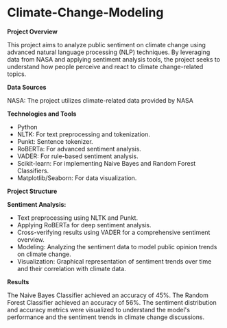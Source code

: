 # Climate-Change-Modeling

**Project Overview**

This project aims to analyze public sentiment on climate change using advanced natural language processing (NLP) techniques. By leveraging data from NASA and applying sentiment analysis tools, the project seeks to understand how people perceive and react to climate change-related topics.

**Data Sources**

NASA: The project utilizes climate-related data provided by NASA

**Technologies and Tools**

* Python
* NLTK: For text preprocessing and tokenization.
* Punkt: Sentence tokenizer.
* RoBERTa: For advanced sentiment analysis.
* VADER: For rule-based sentiment analysis.
* Scikit-learn: For implementing Naive Bayes and Random Forest Classifiers.
* Matplotlib/Seaborn: For data visualization.

**Project Structure**

**Sentiment Analysis:**
* Text preprocessing using NLTK and Punkt.
* Applying RoBERTa for deep sentiment analysis.
* Cross-verifying results using VADER for a comprehensive sentiment overview.
* Modeling: Analyzing the sentiment data to model public opinion trends on climate change.
* Visualization: Graphical representation of sentiment trends over time and their correlation with climate data.

**Results**

The Naive Bayes Classifier achieved an accuracy of 45%.
The Random Forest Classifier achieved an accuracy of 56%.
The sentiment distribution and accuracy metrics were visualized to understand the model's performance and the sentiment trends in climate change discussions.
